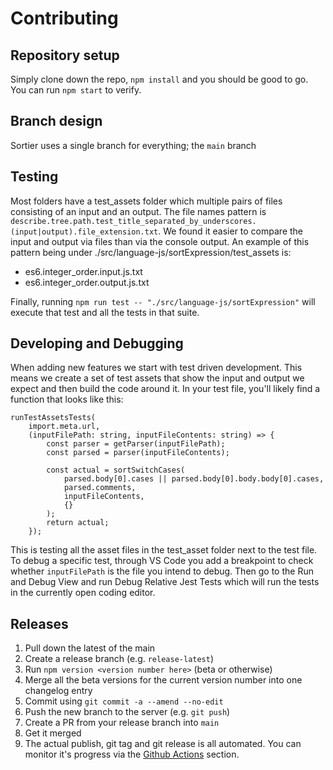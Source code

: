 # Contributing

## Repository setup

Simply clone down the repo, `npm install` and you should be good to go. You can run `npm start` to verify.

## Branch design

Sortier uses a single branch for everything; the `main` branch

## Testing

Most folders have a test_assets folder which multiple pairs of files consisting of an input and an output. The file names pattern is `describe.tree.path.test_title_separated_by_underscores.(input|output).file_extension.txt`. We found it easier to compare the input and output via files than via the console output. An example of this pattern being under ./src/language-js/sortExpression/test_assets is:

- es6.integer_order.input.js.txt
- es6.integer_order.output.js.txt

Finally, running `npm run test -- "./src/language-js/sortExpression"` will execute that test and all the tests in that suite.

## Developing and Debugging

When adding new features we start with test driven development. This means we create a set of test assets that show the input and output we expect and then build the code around it. In your test file, you'll likely find a function that looks like this:

```
runTestAssetsTests(
    import.meta.url,
    (inputFilePath: string, inputFileContents: string) => {
        const parser = getParser(inputFilePath);
        const parsed = parser(inputFileContents);

        const actual = sortSwitchCases(
            parsed.body[0].cases || parsed.body[0].body.body[0].cases,
            parsed.comments,
            inputFileContents,
            {}
        );
        return actual;
    });
```

This is testing all the asset files in the test_asset folder next to the test file. To debug a specific test, through VS Code you add a breakpoint to check whether `inputFilePath` is the file you intend to debug. Then go to the Run and Debug View and run Debug Relative Jest Tests which will run the tests in the currently open coding editor.

## Releases

1. Pull down the latest of the main
1. Create a release branch (e.g. `release-latest`)
1. Run `npm version <version number here>` (beta or otherwise)
1. Merge all the beta versions for the current version number into one changelog entry
1. Commit using `git commit -a --amend --no-edit`
1. Push the new branch to the server (e.g. `git push`)
1. Create a PR from your release branch into `main`
1. Get it merged
1. The actual publish, git tag and git release is all automated. You can monitor it's progress via the [Github Actions](https://github.com/snowcoders/sortier/actions/workflows/publish.yml) section.
